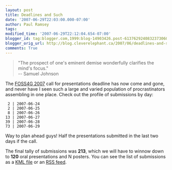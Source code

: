 ```yaml
---
layout: post
title: Deadlines and Such
date: '2007-06-29T22:03:00.000-07:00'
author: Paul Ramsey
tags: 
modified_time: '2007-06-29T22:12:04.654-07:00'
blogger_id: tag:blogger.com,1999:blog-14903426.post-6137629240832373060
blogger_orig_url: http://blog.cleverelephant.ca/2007/06/deadlines-and-such.html
comments: True
---
```


> "The prospect of one's eminent demise wonderfully clarifies the mind's focus."<br />
> -- Samuel Johnson

The [FOSS4G 2007](http://2007.foss4g.org/) call for presentations deadline has now come and gone, and never have I seen such a large and varied population of procrastinators assembling in one place.  Check out the profile of submissions by day:

     2 | 2007-06-24
     2 | 2007-06-25
     8 | 2007-06-26
    13 | 2007-06-27
    39 | 2007-06-28
    73 | 2007-06-29
                           
Way to plan ahead guys! Half the presentations submitted in the last two days if the call. 

The final tally of submissions was **213**, which we will have to winnow down to **120** oral presentations and N posters.  You can see the list of submissions as a [KML file](http://2007.foss4g.org/presentations/abstracts.kml) or an [RSS feed](http://2007.foss4g.org/presentations/rss.php).